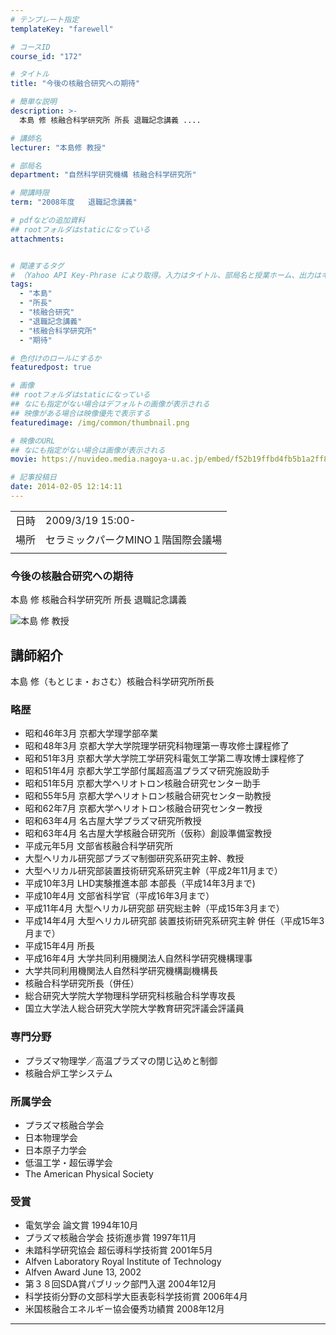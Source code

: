 ```yaml
---
# テンプレート指定
templateKey: "farewell"

# コースID
course_id: "172"

# タイトル
title: "今後の核融合研究への期待"

# 簡単な説明
description: >-
  本島 修 核融合科学研究所 所長 退職記念講義 ....

# 講師名
lecturer: "本島修 教授"

# 部局名
department: "自然科学研究機構 核融合科学研究所"

# 開講時限
term: "2008年度	退職記念講義"

# pdfなどの追加資料
## rootフォルダはstaticになっている
attachments:


# 関連するタグ
# （Yahoo API Key-Phrase により取得。入力はタイトル、部局名と授業ホーム、出力はキーフレーズ（tags））
tags:
  - "本島"
  - "所長"
  - "核融合研究"
  - "退職記念講義"
  - "核融合科学研究所"
  - "期待"

# 色付けのロールにするか
featuredpost: true

# 画像
## rootフォルダはstaticになっている
## なにも指定がない場合はデフォルトの画像が表示される
## 映像がある場合は映像優先で表示する
featuredimage: /img/common/thumbnail.png

# 映像のURL
## なにも指定がない場合は画像が表示される
movie: https://nuvideo.media.nagoya-u.ac.jp/embed/f52b19ffbd4fb5b1a2ff83ef724b9db25b2379d0

# 記事投稿日
date: 2014-02-05 12:14:11
---
```


|   |   |
|---|---|
| 日時 | 2009/3/19  15:00- |
| 場所 | セラミックパークMINO１階国際会議場 |
|   |   |


### 今後の核融合研究への期待 

本島 修 核融合科学研究所 所長 退職記念講義


![本島 修 教授](https://ocw.nagoya-u.jp/files/172/motojima_face.jpg)  

## 講師紹介

本島 修（もとじま・おさむ）核融合科学研究所所長 

### 略歴

  * 昭和46年3月 京都大学理学部卒業
  * 昭和48年3月 京都大学大学院理学研究科物理第一専攻修士課程修了
  * 昭和51年3月 京都大学大学院工学研究科電気工学第二専攻博士課程修了
  * 昭和51年4月 京都大学工学部付属超高温プラズマ研究施設助手
  * 昭和51年5月 京都大学ヘリオトロン核融合研究センター助手
  * 昭和55年5月 京都大学ヘリオトロン核融合研究センター助教授
  * 昭和62年7月 京都大学ヘリオトロン核融合研究センター教授
  * 昭和63年4月 名古屋大学プラズマ研究所教授
  * 昭和63年4月 名古屋大学核融合研究所（仮称）創設準備室教授
  * 平成元年5月 文部省核融合科学研究所
  * 大型ヘリカル研究部プラズマ制御研究系研究主幹、教授
  * 大型ヘリカル研究部装置技術研究系研究主幹（平成2年11月まで）
  * 平成10年3月 LHD実験推進本部 本部長（平成14年3月まで)
  * 平成10年4月 文部省科学官（平成16年3月まで）
  * 平成11年4月 大型ヘリカル研究部 研究総主幹（平成15年3月まで）
  * 平成14年4月 大型ヘリカル研究部 装置技術研究系研究主幹 併任（平成15年3月まで）
  * 平成15年4月 所長
  * 平成16年4月 大学共同利用機関法人自然科学研究機構理事
  * 大学共同利用機関法人自然科学研究機構副機構長
  * 核融合科学研究所長（併任）
  * 総合研究大学院大学物理科学研究科核融合科学専攻長
  * 国立大学法人総合研究大学院大学教育研究評議会評議員

### 専門分野

  * プラズマ物理学／高温プラズマの閉じ込めと制御
  * 核融合炉工学システム 

### 所属学会

  * プラズマ核融合学会
  * 日本物理学会
  * 日本原子力学会
  * 低温工学・超伝導学会
  * The American Physical Society

### 受賞

  * 電気学会 論文賞 1994年10月
  * プラズマ核融合学会 技術進歩賞 1997年11月
  * 未踏科学研究協会 超伝導科学技術賞 2001年5月
  * Alfven Laboratory Royal Institute of Technology 
  * Alfven Award June 13, 2002
  * 第３８回SDA賞パブリック部門入選 2004年12月
  * 科学技術分野の文部科学大臣表彰科学技術賞 2006年4月
  * 米国核融合エネルギー協会優秀功績賞 2008年12月





-----